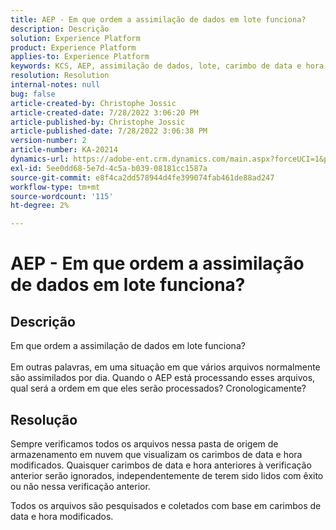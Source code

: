 ```yaml
---
title: AEP - Em que ordem a assimilação de dados em lote funciona?
description: Descrição
solution: Experience Platform
product: Experience Platform
applies-to: Experience Platform
keywords: KCS, AEP, assimilação de dados, lote, carimbo de data e hora
resolution: Resolution
internal-notes: null
bug: false
article-created-by: Christophe Jossic
article-created-date: 7/28/2022 3:06:20 PM
article-published-by: Christophe Jossic
article-published-date: 7/28/2022 3:06:38 PM
version-number: 2
article-number: KA-20214
dynamics-url: https://adobe-ent.crm.dynamics.com/main.aspx?forceUCI=1&pagetype=entityrecord&etn=knowledgearticle&id=c18d60d0-860e-ed11-82e5-000d3a379dbc
exl-id: 5ee0dd68-5e7d-4c5a-b039-08181cc1587a
source-git-commit: e8f4ca2dd578944d4fe399074fab461de88ad247
workflow-type: tm+mt
source-wordcount: '115'
ht-degree: 2%

---
```


# AEP - Em que ordem a assimilação de dados em lote funciona?

## Descrição

Em que ordem a assimilação de dados em lote funciona?<br><br>Em outras palavras, em uma situação em que vários arquivos normalmente são assimilados por dia. Quando o AEP está processando esses arquivos, qual será a ordem em que eles serão processados? Cronologicamente?

## Resolução


Sempre verificamos todos os arquivos nessa pasta de origem de armazenamento em nuvem que visualizam os carimbos de data e hora modificados. Quaisquer carimbos de data e hora anteriores à verificação anterior serão ignorados, independentemente de terem sido lidos com êxito ou não nessa verificação anterior.

Todos os arquivos são pesquisados e coletados com base em carimbos de data e hora modificados.
